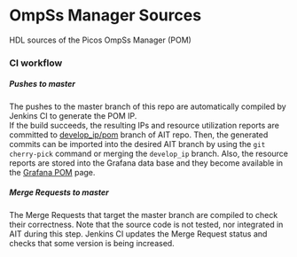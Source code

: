# OmpSs Manager Sources

HDL sources of the Picos OmpSs Manager (POM)

### CI workflow

##### Pushes to master

The pushes to the master branch of this repo are automatically compiled by Jenkins CI to generate the POM IP.  
If the build succeeds, the resulting IPs and resource utilization reports are committed to [develop_ip/pom](https://pm.bsc.es/gitlab/ompss-at-fpga/ait/tree/develop_ip/pom) branch of AIT repo.
Then, the generated commits can be imported into the desired AIT branch by using the `git cherry-pick` command or merging the `develop_ip` branch.
Also, the resource reports are stored into the Grafana data base and they become available in the [Grafana POM](https://pm.bsc.es/grafana/d/Ou4SuTJZz/ompss-manager-resources) page.

##### Merge Requests to master

The Merge Requests that target the master branch are compiled to check their correctness.
Note that the source code is not tested, nor integrated in AIT during this step.
Jenkins CI updates the Merge Request status and checks that some version is being increased.
